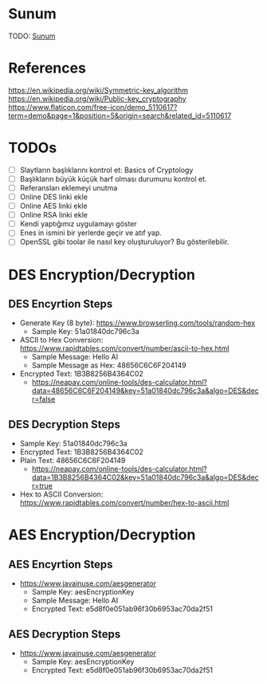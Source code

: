 
# Sunum
TODO: [Sunum](presentation.pdf)


# References
https://en.wikipedia.org/wiki/Symmetric-key_algorithm
https://en.wikipedia.org/wiki/Public-key_cryptography
https://www.flaticon.com/free-icon/demo_5110617?term=demo&page=1&position=5&origin=search&related_id=5110617


# TODOs
- [ ] Slaytların başlıklarını kontrol et: Basics of Cryptology
- [ ] Başlıkların büyük küçük harf olması durumunu kontrol et.
- [ ] Referansları eklemeyi unutma
- [ ] Online DES linki ekle
- [ ] Online AES linki ekle
- [ ] Online RSA linki ekle
- [ ] Kendi yaptığımız uygulamayı göster
- [ ] Enes in ismini bir yerlerde geçir ve atıf yap.
- [ ] OpenSSL gibi toolar ile nasıl key oluşturuluyor? Bu gösterilebilir.

# DES Encryption/Decryption

## DES Encyrtion Steps

* Generate Key (8 byte): https://www.browserling.com/tools/random-hex
    * Sample Key: 51a01840dc796c3a
* ASCII to Hex Conversion: https://www.rapidtables.com/convert/number/ascii-to-hex.html
    * Sample Message: Hello AI
    * Sample Message as Hex: 48656C6C6F204149
* Encrypted Text: 1B3B8256B4364C02
    * https://neapay.com/online-tools/des-calculator.html?data=48656C6C6F204149&key=51a01840dc796c3a&algo=DES&decr=false


## DES Decryption Steps

* Sample Key: 51a01840dc796c3a
* Encrypted Text: 1B3B8256B4364C02
* Plain Text: 48656C6C6F204149
    * https://neapay.com/online-tools/des-calculator.html?data=1B3B8256B4364C02&key=51a01840dc796c3a&algo=DES&decr=true
* Hex to ASCII Conversion: https://www.rapidtables.com/convert/number/hex-to-ascii.html

# AES Encryption/Decryption

## AES Encyrtion Steps
* https://www.javainuse.com/aesgenerator
    * Sample Key: aesEncryptionKey
    * Sample Message: Hello AI
    * Encrypted Text: e5d8f0e051ab96f30b6953ac70da2f51
    
## AES Decryption Steps
* https://www.javainuse.com/aesgenerator
    * Sample Key: aesEncryptionKey
    * Encrypted Text: e5d8f0e051ab96f30b6953ac70da2f51
